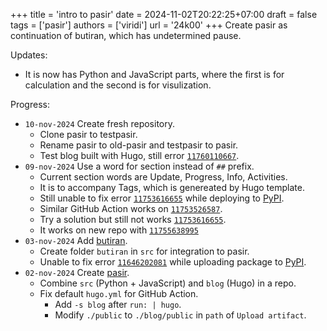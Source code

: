 +++
title = 'intro to pasir'
date = 2024-11-02T20:22:25+07:00
draft = false
tags = ['pasir']
authors = ['viridi']
url = '24k00'
+++
Create pasir as continuation of butiran, which has undetermined pause.

<!--more-->

Updates:

+ It is now has Python and JavaScript parts, where the first is for calculation and the second is for visulization.

Progress:

+ `10-nov-2024` Create fresh repository.
  - Clone pasir to testpasir.
  - Rename pasir to old-pasir and testpasir to pasir.
  - Test blog built with Hugo, still error [`11760110667`](https://github.com/dudung/pasir/actions/runs/11760110667/job/32760300240).
+ `09-nov-2024` Use a word for section instead of `##` prefix.
  - Current section words are Update, Progress, Info, Activities.
  - It is to accompany Tags, which is genereated by Hugo template.
  - Still unable to fix error [`11753616655`](https://github.com/dudung/pasir/actions/runs/11753616655/job/32746705870) while deploying to [PyPI](https://pypi.org/).
  - Similar GitHub Action works on [`11753526587`](https://github.com/dudung/remah/actions/runs/11753526587/job/32746507721).
  - Try a solution but still not works [`11753616655`](https://github.com/dudung/pasir/actions/runs/11753616655/job/32750716145).
  - It works on new repo with [`11755638995`](https://github.com/dudung/testpasir/actions/runs/11755638995/job/32750903513)
+ `03-nov-2024` Add [butiran](https://pypi.org/project/butiran/).
  - Create folder `butiran` in `src` for integration to pasir.
  - Unable to fix error [`11646202081`](https://github.com/dudung/pasir/actions/runs/11646202081) while uploading package to [PyPI](https://pypi.org/).
+ `02-nov-2024` Create [pasir](https://github.com/dudung/pasir/tree/0245302c3eef38d6948c059ba458a0738f3e4a00).
  - Combine `src` (Python + JavaScript) and `blog` (Hugo) in a repo.
  - Fix default `hugo.yml` for GitHub Action.
    + Add `-s blog` after `run: | hugo`.
    + Modify `./public` to `./blog/public` in `path` of `Upload artifact`.
